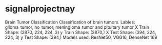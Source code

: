 # signalprojectnay
Brain Tumor Classification 
Classification of brain tumors.
Lables: glioma_tumor, no_tumor, meningioma_tumor and pituitary_tumor
X Train Shape: (2870, 224, 224, 3)
y Train Shape: (2870,)
X Test Shape: (394, 224, 224, 3)
y Test Shape: (394,)
Models used: ResNet50, VGG16, DenseNet 169
